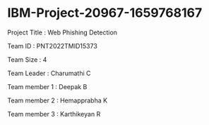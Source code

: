 # IBM-Project-20967-1659768167
Project Title : Web Phishing Detection

Team ID : PNT2022TMID15373

Team Size : 4

Team Leader : Charumathi C

Team member 1 : Deepak B

Team member 2 : Hemapprabha K 

Team member 3 : Karthikeyan R


